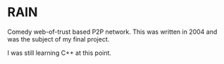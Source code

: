 RAIN
====

Comedy web-of-trust based P2P network. This was written in 2004 and was the subject of my final project.

I was still learning C++ at this point.